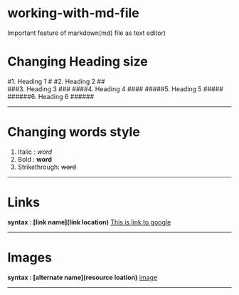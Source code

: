 # working-with-md-file
Important feature of markdown(md) file as text editor)

# Changing Heading size #
#1. Heading 1 # 
#2. Heading 2 ##   
###3. Heading 3 ### 
####4. Heading 4 #### 
#####5. Heading 5 ##### 
######6. Heading 6 ######

---
# Changing words style #
1. Italic : _word_
2. Bold : **word**
3. Strikethrough: ~~word~~

---
# Links #
**syntax : [link name](link location)**
[This is link to google](www.google.com)

---
# Images #
**syntax : [alternate name](resource loation)**
[image](https://www.pngkit.com/bigpic/u2q8a9y3r5q8o0y3/)

---



